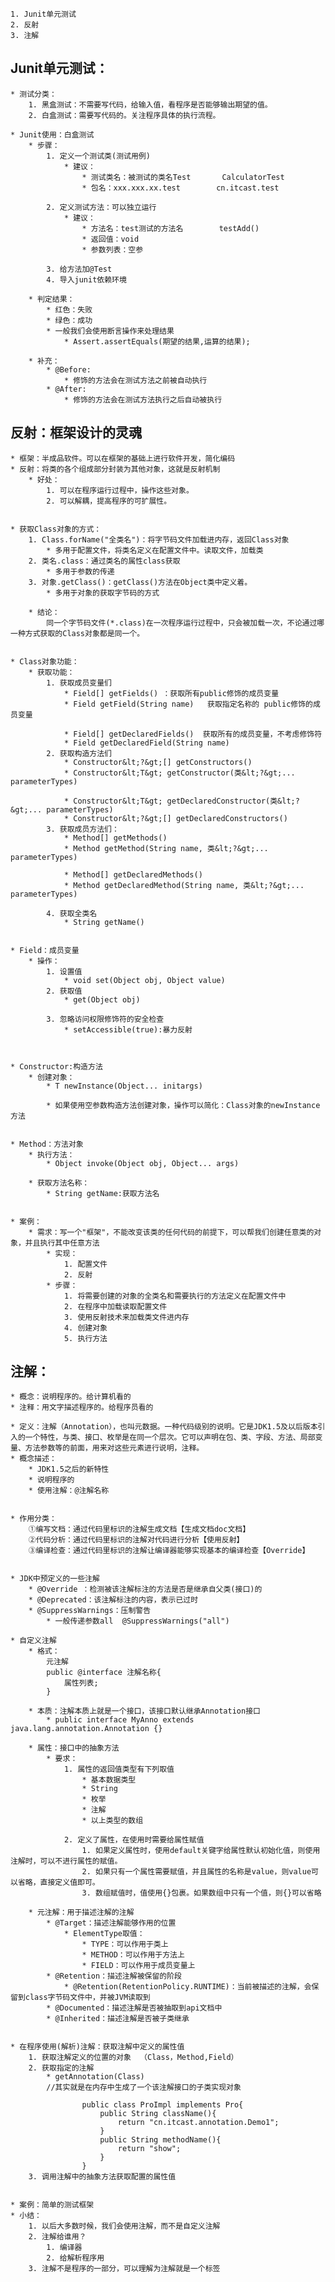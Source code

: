 ```
1. Junit单元测试
2. 反射
3. 注解
```

## [](https://pan.baidu.com/wap/markdown?picdocpreview=https%3A%2F%2Fpcsdata.baidu.com%2Frest%2F2.0%2Fdocview%2Ftext%3Fobject%3Df3a71b8c9g108b13cd91e1c214c6ea29%26expires%3D24h%26dp_logid%3D336313797265769671%26rt%3Dpr%26sign%3DFOTRE-DCb740ccc5511e5e8fedcff06b081203-JoIjPygrCJ28%25252BORZxZh6MzNyXmA%25253D%26file_size%3D7602%26timestamp%3D1745503601%26method%3Dinfo%26fid%3D3170504070-250528-374720476972309%26client_type%3Dpcygj%26file_type%3Dmd&server_filename=%E5%9F%BA%E7%A1%80%E5%8A%A0%E5%BC%BA%E7%AC%94%E8%AE%B0.md&path=%2FJAVA%E7%AC%94%E8%AE%B0%2F%E7%AC%94%E8%AE%B0%2F%E5%9F%BA%E7%A1%80%E5%8A%A0%E5%BC%BA%E7%AC%94%E8%AE%B0.md&fs_id=374720476972309&size=7602&uk=3170504070&from=yuanguanjia&fsid=374720476972309&clienttype=8&scence=mac_main#junit%E5%8D%95%E5%85%83%E6%B5%8B%E8%AF%95)Junit单元测试：

```
* 测试分类：
	1. 黑盒测试：不需要写代码，给输入值，看程序是否能够输出期望的值。
	2. 白盒测试：需要写代码的。关注程序具体的执行流程。

* Junit使用：白盒测试
	* 步骤：
		1. 定义一个测试类(测试用例)
			* 建议：
				* 测试类名：被测试的类名Test		CalculatorTest
				* 包名：xxx.xxx.xx.test		cn.itcast.test

		2. 定义测试方法：可以独立运行
			* 建议：
				* 方法名：test测试的方法名		testAdd()  
				* 返回值：void
				* 参数列表：空参

		3. 给方法加@Test
		4. 导入junit依赖环境

	* 判定结果：
		* 红色：失败
		* 绿色：成功
		* 一般我们会使用断言操作来处理结果
			* Assert.assertEquals(期望的结果,运算的结果);

	* 补充：
		* @Before:
			* 修饰的方法会在测试方法之前被自动执行
		* @After:
			* 修饰的方法会在测试方法执行之后自动被执行
```

## [](https://pan.baidu.com/wap/markdown?picdocpreview=https%3A%2F%2Fpcsdata.baidu.com%2Frest%2F2.0%2Fdocview%2Ftext%3Fobject%3Df3a71b8c9g108b13cd91e1c214c6ea29%26expires%3D24h%26dp_logid%3D336313797265769671%26rt%3Dpr%26sign%3DFOTRE-DCb740ccc5511e5e8fedcff06b081203-JoIjPygrCJ28%25252BORZxZh6MzNyXmA%25253D%26file_size%3D7602%26timestamp%3D1745503601%26method%3Dinfo%26fid%3D3170504070-250528-374720476972309%26client_type%3Dpcygj%26file_type%3Dmd&server_filename=%E5%9F%BA%E7%A1%80%E5%8A%A0%E5%BC%BA%E7%AC%94%E8%AE%B0.md&path=%2FJAVA%E7%AC%94%E8%AE%B0%2F%E7%AC%94%E8%AE%B0%2F%E5%9F%BA%E7%A1%80%E5%8A%A0%E5%BC%BA%E7%AC%94%E8%AE%B0.md&fs_id=374720476972309&size=7602&uk=3170504070&from=yuanguanjia&fsid=374720476972309&clienttype=8&scence=mac_main#%E5%8F%8D%E5%B0%84%E6%A1%86%E6%9E%B6%E8%AE%BE%E8%AE%A1%E7%9A%84%E7%81%B5%E9%AD%82)反射：框架设计的灵魂

```
* 框架：半成品软件。可以在框架的基础上进行软件开发，简化编码
* 反射：将类的各个组成部分封装为其他对象，这就是反射机制
	* 好处：
		1. 可以在程序运行过程中，操作这些对象。
		2. 可以解耦，提高程序的可扩展性。


* 获取Class对象的方式：
	1. Class.forName("全类名")：将字节码文件加载进内存，返回Class对象
		* 多用于配置文件，将类名定义在配置文件中。读取文件，加载类
	2. 类名.class：通过类名的属性class获取
		* 多用于参数的传递
	3. 对象.getClass()：getClass()方法在Object类中定义着。
		* 多用于对象的获取字节码的方式

	* 结论：
		同一个字节码文件(*.class)在一次程序运行过程中，只会被加载一次，不论通过哪一种方式获取的Class对象都是同一个。


* Class对象功能：
	* 获取功能：
		1. 获取成员变量们
			* Field[] getFields() ：获取所有public修饰的成员变量
			* Field getField(String name)   获取指定名称的 public修饰的成员变量

			* Field[] getDeclaredFields()  获取所有的成员变量，不考虑修饰符
			* Field getDeclaredField(String name)  
		2. 获取构造方法们
			* Constructor&lt;?&gt;[] getConstructors()  
			* Constructor&lt;T&gt; getConstructor(类&lt;?&gt;... parameterTypes)  

			* Constructor&lt;T&gt; getDeclaredConstructor(类&lt;?&gt;... parameterTypes)  
			* Constructor&lt;?&gt;[] getDeclaredConstructors()  
		3. 获取成员方法们：
			* Method[] getMethods()  
			* Method getMethod(String name, 类&lt;?&gt;... parameterTypes)  

			* Method[] getDeclaredMethods()  
			* Method getDeclaredMethod(String name, 类&lt;?&gt;... parameterTypes)  

		4. 获取全类名
			* String getName()  


* Field：成员变量
	* 操作：
		1. 设置值
			* void set(Object obj, Object value)  
		2. 获取值
			* get(Object obj) 

		3. 忽略访问权限修饰符的安全检查
			* setAccessible(true):暴力反射



* Constructor:构造方法
	* 创建对象：
		* T newInstance(Object... initargs)  

		* 如果使用空参数构造方法创建对象，操作可以简化：Class对象的newInstance方法


* Method：方法对象
	* 执行方法：
		* Object invoke(Object obj, Object... args)  

	* 获取方法名称：
		* String getName:获取方法名


* 案例：
	* 需求：写一个"框架"，不能改变该类的任何代码的前提下，可以帮我们创建任意类的对象，并且执行其中任意方法
		* 实现：
			1. 配置文件
			2. 反射
		* 步骤：
			1. 将需要创建的对象的全类名和需要执行的方法定义在配置文件中
			2. 在程序中加载读取配置文件
			3. 使用反射技术来加载类文件进内存
			4. 创建对象
			5. 执行方法
```

## [](https://pan.baidu.com/wap/markdown?picdocpreview=https%3A%2F%2Fpcsdata.baidu.com%2Frest%2F2.0%2Fdocview%2Ftext%3Fobject%3Df3a71b8c9g108b13cd91e1c214c6ea29%26expires%3D24h%26dp_logid%3D336313797265769671%26rt%3Dpr%26sign%3DFOTRE-DCb740ccc5511e5e8fedcff06b081203-JoIjPygrCJ28%25252BORZxZh6MzNyXmA%25253D%26file_size%3D7602%26timestamp%3D1745503601%26method%3Dinfo%26fid%3D3170504070-250528-374720476972309%26client_type%3Dpcygj%26file_type%3Dmd&server_filename=%E5%9F%BA%E7%A1%80%E5%8A%A0%E5%BC%BA%E7%AC%94%E8%AE%B0.md&path=%2FJAVA%E7%AC%94%E8%AE%B0%2F%E7%AC%94%E8%AE%B0%2F%E5%9F%BA%E7%A1%80%E5%8A%A0%E5%BC%BA%E7%AC%94%E8%AE%B0.md&fs_id=374720476972309&size=7602&uk=3170504070&from=yuanguanjia&fsid=374720476972309&clienttype=8&scence=mac_main#%E6%B3%A8%E8%A7%A3)注解：

```
* 概念：说明程序的。给计算机看的
* 注释：用文字描述程序的。给程序员看的

* 定义：注解（Annotation），也叫元数据。一种代码级别的说明。它是JDK1.5及以后版本引入的一个特性，与类、接口、枚举是在同一个层次。它可以声明在包、类、字段、方法、局部变量、方法参数等的前面，用来对这些元素进行说明，注释。
* 概念描述：
	* JDK1.5之后的新特性
	* 说明程序的
	* 使用注解：@注解名称
	

* 作用分类：
	①编写文档：通过代码里标识的注解生成文档【生成文档doc文档】
	②代码分析：通过代码里标识的注解对代码进行分析【使用反射】
	③编译检查：通过代码里标识的注解让编译器能够实现基本的编译检查【Override】


* JDK中预定义的一些注解
	* @Override	：检测被该注解标注的方法是否是继承自父类(接口)的
	* @Deprecated：该注解标注的内容，表示已过时
	* @SuppressWarnings：压制警告
		* 一般传递参数all  @SuppressWarnings("all")

* 自定义注解
	* 格式：
		元注解
		public @interface 注解名称{
			属性列表;
		}

	* 本质：注解本质上就是一个接口，该接口默认继承Annotation接口
		* public interface MyAnno extends java.lang.annotation.Annotation {}

	* 属性：接口中的抽象方法
		* 要求：
			1. 属性的返回值类型有下列取值
				* 基本数据类型
				* String
				* 枚举
				* 注解
				* 以上类型的数组

			2. 定义了属性，在使用时需要给属性赋值
				1. 如果定义属性时，使用default关键字给属性默认初始化值，则使用注解时，可以不进行属性的赋值。
				2. 如果只有一个属性需要赋值，并且属性的名称是value，则value可以省略，直接定义值即可。
				3. 数组赋值时，值使用{}包裹。如果数组中只有一个值，则{}可以省略
	
	* 元注解：用于描述注解的注解
		* @Target：描述注解能够作用的位置
			* ElementType取值：
				* TYPE：可以作用于类上
				* METHOD：可以作用于方法上
				* FIELD：可以作用于成员变量上
		* @Retention：描述注解被保留的阶段
			* @Retention(RetentionPolicy.RUNTIME)：当前被描述的注解，会保留到class字节码文件中，并被JVM读取到
		* @Documented：描述注解是否被抽取到api文档中
		* @Inherited：描述注解是否被子类继承


* 在程序使用(解析)注解：获取注解中定义的属性值
	1. 获取注解定义的位置的对象  （Class，Method,Field）
	2. 获取指定的注解
		* getAnnotation(Class)
		//其实就是在内存中生成了一个该注解接口的子类实现对象

	            public class ProImpl implements Pro{
	                public String className(){
	                    return "cn.itcast.annotation.Demo1";
	                }
	                public String methodName(){
	                    return "show";
	                }
	            }
	3. 调用注解中的抽象方法获取配置的属性值


* 案例：简单的测试框架
* 小结：
	1. 以后大多数时候，我们会使用注解，而不是自定义注解
	2. 注解给谁用？
		1. 编译器
		2. 给解析程序用
	3. 注解不是程序的一部分，可以理解为注解就是一个标签
```

